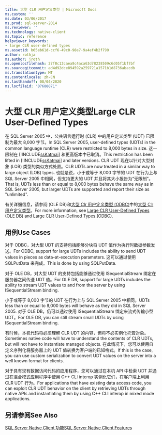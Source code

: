```yaml
---
title: 大型 CLR 用户定义类型 | Microsoft Docs
ms.custom: ''
ms.date: 03/06/2017
ms.prod: sql-server-2014
ms.reviewer: ''
ms.technology: native-client
ms.topic: reference
helpviewer_keywords:
- large CLR user-defined types
ms.assetid: b65eb61d-ccf6-49c0-98e7-9a4ef4b2f790
author: rothja
ms.author: jroth
ms.openlocfilehash: 27f0c13caea8c4aca63d78238509c6d05f1bf7bf
ms.sourcegitcommit: ad4d92dce894592a259721a1571b1d8736abacdb
ms.translationtype: MT
ms.contentlocale: zh-CN
ms.lasthandoff: 08/04/2020
ms.locfileid: "87688871"
---
```

# <a name="large-clr-user-defined-types"></a><span data-ttu-id="ff6d5-102">大型 CLR 用户定义类型</span><span class="sxs-lookup"><span data-stu-id="ff6d5-102">Large CLR User-Defined Types</span></span>
  <span data-ttu-id="ff6d5-103">在 SQL Server 2005 中，公共语言运行时 (CLR) 中的用户定义类型 (UDT) 已限制为最大 8,000 字节。</span><span class="sxs-lookup"><span data-stu-id="ff6d5-103">In SQL Server 2005, user-defined types (UDTs) in the common language runtime (CLR) were restricted to 8,000 bytes in size.</span></span> <span data-ttu-id="ff6d5-104">这一限制在 [!INCLUDE[ssKatmai](../../../includes/sskatmai-md.md)] 和更高版本中已取消。</span><span class="sxs-lookup"><span data-stu-id="ff6d5-104">This restriction has been lifted in [!INCLUDE[ssKatmai](../../../includes/sskatmai-md.md)] and later versions.</span></span> <span data-ttu-id="ff6d5-105">CLR UDT 现在以针对大型对象 (LOB) 类型的类似方式处置。</span><span class="sxs-lookup"><span data-stu-id="ff6d5-105">CLR UDTs are now treated in a similar way to large object (LOB) types.</span></span> <span data-ttu-id="ff6d5-106">也就是说，小于或等于 8,000 字节的 UDT 在行为上与 SQL Server 2005 中相同，但支持更大的 UDT 并且将其大小报告为“无限制”。</span><span class="sxs-lookup"><span data-stu-id="ff6d5-106">That is, UDTs less than or equal to 8,000 bytes behave the same way as in SQL Server 2005, but larger UDTs are supported and report their size as "unlimited".</span></span>  
  
 <span data-ttu-id="ff6d5-107">有关详细信息，请参阅 &#40;OLE DB&#41;和[大型 Clr 用户定义类型 &#40;ODBC&#41;](../odbc/large-clr-user-defined-types-odbc.md)中的[大型 Clr 用户定义类型](../ole-db/large-clr-user-defined-types-ole-db.md)。</span><span class="sxs-lookup"><span data-stu-id="ff6d5-107">For more information, see [Large CLR User-Defined Types &#40;OLE DB&#41;](../ole-db/large-clr-user-defined-types-ole-db.md) and [Large CLR User-Defined Types &#40;ODBC&#41;](../odbc/large-clr-user-defined-types-odbc.md).</span></span>  
  
## <a name="use-cases"></a><span data-ttu-id="ff6d5-108">用例</span><span class="sxs-lookup"><span data-stu-id="ff6d5-108">Use Cases</span></span>  
 <span data-ttu-id="ff6d5-109">对于 ODBC，对大型 UDT 的支持包括能够分块将 UDT 值作为执行时数据参数发送。</span><span class="sxs-lookup"><span data-stu-id="ff6d5-109">For ODBC, support for large UDTs includes the ability to send UDT values in pieces as data-at-execution parameters.</span></span> <span data-ttu-id="ff6d5-110">这可以通过使用 SQLPutData 来完成。</span><span class="sxs-lookup"><span data-stu-id="ff6d5-110">This is done by using SQLPutData.</span></span>  
  
 <span data-ttu-id="ff6d5-111">对于 OLE DB，对大型 UDT 的支持包括能够通过使用 ISequentialStream 绑定在服务器之间传送 UDT 值。</span><span class="sxs-lookup"><span data-stu-id="ff6d5-111">For OLE DB, support for large UDTs includes the ability to stream UDT values to and from the server by using ISequentialStream binding.</span></span>  
  
 <span data-ttu-id="ff6d5-112">小于或等于 8,000 字节的 UDT 在行为上与 SQL Server 2005 中相同。</span><span class="sxs-lookup"><span data-stu-id="ff6d5-112">UDTs less than or equal to 8,000 bytes will behave as they did in SQL Server 2005.</span></span> <span data-ttu-id="ff6d5-113">对于 OLE DB，仍可以通过使用 ISequentialStream 绑定来流式传输小型 UDT。</span><span class="sxs-lookup"><span data-stu-id="ff6d5-113">For OLE DB, you can still stream small UDTs by using ISequentialStream binding.</span></span>  
  
 <span data-ttu-id="ff6d5-114">有时候，本机代码将必须理解 CLR UDT 的内容，但将不必实例化托管对象。</span><span class="sxs-lookup"><span data-stu-id="ff6d5-114">Sometimes native code will have to understand the contents of CLR UDTs, but will not have to instantiate managed objects.</span></span> <span data-ttu-id="ff6d5-115">在此情况下，您可以使用自定义序列化将服务器上的 UDT 值转换为客户端的已知格式。</span><span class="sxs-lookup"><span data-stu-id="ff6d5-115">If this is the case, you can use custom serialization to convert UDT values on the server into a well known format for clients.</span></span>  
  
 <span data-ttu-id="ff6d5-116">对于具有现有数据访问代码的应用程序，您可以通过在本机 API 中检索 UDT 并通过在混合模式应用程序中使用 C++ CLI interop 实例化它们，在客户端上利用 CLR UDT 行为。</span><span class="sxs-lookup"><span data-stu-id="ff6d5-116">For applications that have existing data access code, you can exploit CLR UDT behavior on the client by retrieving UDTs through native APIs and instantiating them by using C++ CLI interop in mixed mode applications.</span></span>  
  
## <a name="see-also"></a><span data-ttu-id="ff6d5-117">另请参阅</span><span class="sxs-lookup"><span data-stu-id="ff6d5-117">See Also</span></span>  
 [<span data-ttu-id="ff6d5-118">SQL Server Native Client 功能</span><span class="sxs-lookup"><span data-stu-id="ff6d5-118">SQL Server Native Client Features</span></span>](sql-server-native-client-features.md)  
  
  
